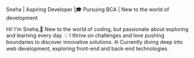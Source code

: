 Sneha | Aspiring Developer
|🎓 Pursuing BCA | New to the world of development

Hi! I'm Sneha,🌟 New to the world of coding, but passionate about exploring and learning every day.
💡 I thrive on challenges and love pushing boundaries to discover innovative solutions.
🌐 Currently diving deep into web development, exploring front-end and back-end technologies.

<!---
SnehaSaha3/SnehaSaha3 is a ✨ special ✨ repository because its `README.md` (this file) appears on your GitHub profile.
You can click the Preview link to take a look at your changes.
--->
